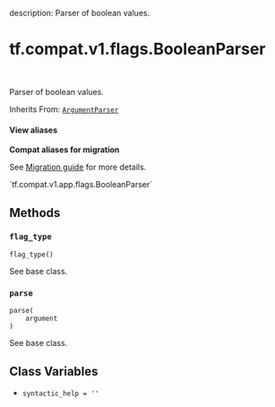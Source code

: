 description: Parser of boolean values.

<div itemscope itemtype="http://developers.google.com/ReferenceObject">
<meta itemprop="name" content="tf.compat.v1.flags.BooleanParser" />
<meta itemprop="path" content="Stable" />
<meta itemprop="property" content="flag_type"/>
<meta itemprop="property" content="parse"/>
<meta itemprop="property" content="syntactic_help"/>
</div>

# tf.compat.v1.flags.BooleanParser

<!-- Insert buttons and diff -->

<table class="tfo-notebook-buttons tfo-api nocontent" align="left">

</table>



Parser of boolean values.

Inherits From: [`ArgumentParser`](../../../../tf/compat/v1/flags/ArgumentParser.md)

<section class="expandable">
  <h4 class="showalways">View aliases</h4>
  <p>
<b>Compat aliases for migration</b>
<p>See
<a href="https://www.tensorflow.org/guide/migrate">Migration guide</a> for
more details.</p>
<p>`tf.compat.v1.app.flags.BooleanParser`</p>
</p>
</section>

<!-- Placeholder for "Used in" -->


## Methods

<h3 id="flag_type"><code>flag_type</code></h3>

<pre class="devsite-click-to-copy prettyprint lang-py tfo-signature-link">
<code>flag_type()
</code></pre>

See base class.


<h3 id="parse"><code>parse</code></h3>

<pre class="devsite-click-to-copy prettyprint lang-py tfo-signature-link">
<code>parse(
    argument
)
</code></pre>

See base class.




## Class Variables

* `syntactic_help = ''` <a id="syntactic_help"></a>
